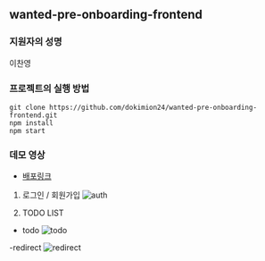 

## wanted-pre-onboarding-frontend

### 지원자의 성명
이찬영

### 프로젝트의 실행 방법
```
git clone https://github.com/dokimion24/wanted-pre-onboarding-frontend.git
npm install
npm start
```

### 데모 영상
- [배포링크](https://wanted-pre-onboarding-frontend-tan-nine.vercel.app/)



1. 로그인 / 회원가입
![auth](https://github.com/dokimion24/wanted-pre-onboarding-frontend/assets/92348492/a4439696-2b87-46fe-bb52-cc43fde0607b)



2. TODO LIST
- todo
![todo](https://github.com/dokimion24/wanted-pre-onboarding-frontend/assets/92348492/2eeae75d-f6d7-496c-9a74-ea4997c3924b)

-redirect
![redirect](https://github.com/dokimion24/wanted-pre-onboarding-frontend/assets/92348492/c7c8458f-0731-4158-9426-b06fc5b983aa)

